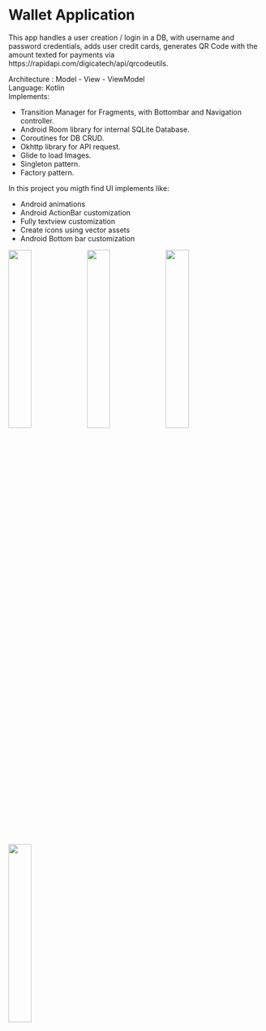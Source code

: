 # Wallet Application



<p> This app handles a user creation / login in a DB, with username and password credentials, adds user credit cards, generates QR Code with the amount texted for payments via https://rapidapi.com/digicatech/api/qrcodeutils.</p> 
<p> Architecture : Model - View - ViewModel  <br>
Language: Kotlin<br>
Implements:<br></p>
<ul>
  <li>Transition Manager for Fragments, with Bottombar and Navigation controller.</li>
  <li>Android Room library for internal SQLite Database.</li>
  <li>Coroutines for DB CRUD.</li>
  <li>Okhttp library for API request.</li>
  <li>Glide to load Images.</li>
  <li>Singleton pattern.</li>
  <li>Factory pattern.</li>
</ul>
<p> In this project you migth find UI implements like:<p>
<ul>
<li>Android animations</li>
<li>Android ActionBar customization</li>
<li>Fully textview customization</li>
<li>Create icons using vector assets</li>
<li>Android Bottom bar customization</li>
</ul>
<div>
<img src="https://user-images.githubusercontent.com/100162759/167950831-d9f17df6-befa-4df7-bf34-7def949f80b0.png" width=30% height=30%>
<img src="https://user-images.githubusercontent.com/100162759/167950839-a2f4d7e7-cafc-4ea8-8fbe-4624c4783cfe.png" width=30% height=30%>
<img src="https://user-images.githubusercontent.com/100162759/167950842-4beb92c8-6d11-4e29-a651-07da8a06ad25.png" width=30% height=30%>
<img src="https://user-images.githubusercontent.com/100162759/167950843-9c155938-40ed-4beb-b99d-1a3f33b4cf74.png" width=30% height=30%>
</div>
